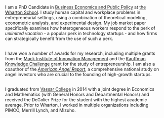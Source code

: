 I am a PhD Candidate in [Business Economics and Public Policy](https://bepp.wharton.upenn.edu) at [the Wharton School](https://www.wharton.upenn.edu). I study human capital and workplace problems in entrepreneurial settings, using a combination of theoretical modeling, econometric analysis, and experimental design. My job market paper specifically examines how heterogeneous workers respond to the perk of _unlimited vacation_ - a popular perk in technology startups - and how firms can strategically benefit from the use of such a perk. 
<br><br>

I have won a number of awards for my research, including multiple grants from the [Mack Institute of Innovation Management](https://mackinstitute.wharton.upenn.edu/) and the [Kauffman Knowledge Challenge](https://www.kauffman.org/currents/2018/11/announcing-the-32-inaugural-knowledge-challenge-grantees?utm_source=newsletter&utm_medium=email&utm_campaign=iaw_11_08_2018) grant for the study of entrepreneurship. I am also a coauthor of the [_American Angel Report_](https://www.theamericanangel.org/), a comprehensive national study on angel investors who are crucial to the founding of high-growth startups. 
<br><br>

I graduated from [Vassar College](https://www.vassar.edu/) in 2014 with a joint degree in Economics and Mathematics (with General Honors and Departmental Honors) and received the DeGolier Prize for the student with the highest academic average. Prior to Wharton, I worked in multiple organizations including PIMCO, Merrill Lynch, and Mizuho.

<!---


<br><br>

-->
